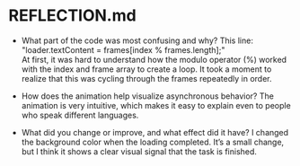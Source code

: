 # REFLECTION.md

- What part of the code was most confusing and why?
  This line: "loader.textContent = frames[index % frames.length];"  
  At first, it was hard to understand how the modulo operator (%) worked with the index and frame array to create a loop. It took a moment to realize that this was cycling through the frames repeatedly in order.

- How does the animation help visualize asynchronous behavior?
  The animation is very intuitive, which makes it easy to explain even to people who speak different languages.

- What did you change or improve, and what effect did it have?
  I changed the background color when the loading completed. It’s a small change, but I think it shows a clear visual signal that the task is finished.
